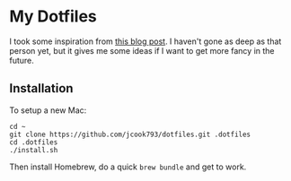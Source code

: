 # My Dotfiles

I took some inspiration from [this blog post](https://medium.com/@webprolific/getting-started-with-dotfiles-43c3602fd789). I haven't gone as deep as that person yet, but it gives me some ideas if I want to get more fancy in the future.

## Installation

To setup a new Mac:
```
cd ~
git clone https://github.com/jcook793/dotfiles.git .dotfiles
cd .dotfiles
./install.sh
```

Then install Homebrew, do a quick `brew bundle` and get to work.
